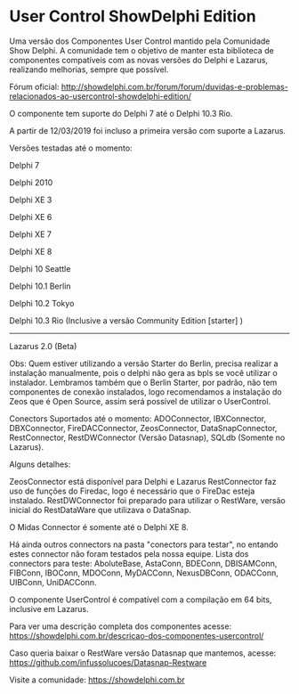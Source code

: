 # User Control ShowDelphi Edition

Uma versão dos Componentes User Control mantido pela Comunidade Show Delphi.
A comunidade tem o objetivo de manter esta biblioteca de componentes
compatíveis com as novas versões do Delphi e Lazarus, realizando melhorias, sempre 
que possível.

Fórum oficial: http://showdelphi.com.br/forum/forum/duvidas-e-problemas-relacionados-ao-usercontrol-showdelphi-edition/

O componente tem suporte do Delphi 7 até o Delphi 10.3 Rio.

A partir de 12/03/2019 foi incluso a primeira versão com suporte a Lazarus.

Versões testadas até o momento:

Delphi 7

Delphi 2010

Delphi XE 3

Delphi XE 6

Delphi XE 7

Delphi XE 8

Delphi 10 Seattle

Delphi 10.1 Berlin

Delphi 10.2 Tokyo

Delphi 10.3 Rio (Inclusive a versão Community Edition [starter] )

-------------------------------------------------------------

Lazarus 2.0 (Beta)  

Obs: Quem estiver utilizando a versão Starter do Berlin, precisa realizar a instalação manualmente,
pois o delphi não gera as bpls se você utilizar o instalador.
Lembramos também que o Berlin Starter, por padrão, não tem componentes de conexão instalados, logo
recomendamos a instalação do Zeos que é Open Source, assim será possível de utilizar o UserControl. 

Conectors Suportados até o momento:
ADOConnector, IBXConnector, DBXConnector, FireDACConnector, ZeosConnector, DataSnapConnector,
RestConnector, RestDWConnector (Versão Datasnap), SQLdb (Somente no Lazarus).

Alguns detalhes:

ZeosConnector está disponível para Delphi e Lazarus
RestConnector faz uso de funções do Firedac, logo é necessário que o FireDac esteja instalado.
RestDWConnector foi preparado para utilizar o RestWare, versão inicial do RestDataWare que utilizava o DataSnap.

O Midas Connector é somente até o Delphi XE 8.

Há ainda outros connectors na pasta "conectors para testar", no entando estes connector não foram
testados pela nossa equipe.
Lista dos connectors para teste:
AboluteBase, AstaConn, BDEConn, DBISAMConn, FIBConn, IBOConn, MDOConn, MyDACConn,
NexusDBConn, ODACConn, UIBConn, UniDACConn.

O componente UserControl é compatível com a compilação em 64 bits, inclusive em Lazarus.

Para ver uma descrição completa dos componentes acesse: https://showdelphi.com.br/descricao-dos-componentes-usercontrol/

Caso queria baixar o RestWare versão Datasnap que mantemos, acesse: https://github.com/infussolucoes/Datasnap-Restware

Visite a comunidade: https://showdelphi.com.br


